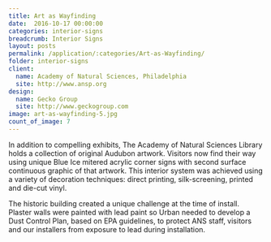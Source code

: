 ```yaml
---
title: Art as Wayfinding
date:  2016-10-17 00:00:00
categories: interior-signs
breadcrumb: Interior Signs
layout: posts
permalink: /application/:categories/Art-as-Wayfinding/
folder: interior-signs
client:
  name: Academy of Natural Sciences, Philadelphia
  site: http://www.ansp.org
design:
  name: Gecko Group
  site: http://www.geckogroup.com 
image: art-as-wayfinding-5.jpg
count_of_image: 7
---
```


<div class="col-xs-12 col-sm-12 col-md-12 col-lg-12">
  <div class="fotorama application-item__slider" data-nav="thumbs" data-thumbheight="109" border-width="3" data-maxheight="500" data-width="100%" >
    <a {{ href | img : "fotorama/art-as-wayfinding-5.jpg" }}></a>
    <a {{ href | img : "fotorama/art-as-wayfinding-1.jpg" }}></a>
    <a {{ href | img : "fotorama/art-as-wayfinding-2.jpg" }}></a>
    <a {{ href | img : "fotorama/art-as-wayfinding-3.jpg" }}></a>
    <a {{ href | img : "fotorama/art-as-wayfinding-4.jpg" }}></a>
    <a {{ href | img : "fotorama/art-as-wayfinding-6.jpg" }}></a>
    <a {{ href | img : "fotorama/art-as-wayfinding-7.jpg" }}></a>
  </div>
  <div class="visible-xs application-item__icon-slider">
    <i class="icon-swipe"></i>
  </div>
<p class="application-item__content application-item__content--bottom">
    In addition to compelling exhibits, The Academy of Natural Sciences Library holds a collection of original Audubon artwork. Visitors now find their way using unique Blue Ice mitered acrylic corner signs with second surface continuous graphic of that artwork. This interior system was achieved using a variety of decoration techniques: direct printing, silk-screening, printed and die-cut vinyl.
  </p>
<p class="application-item__content application-item__content--bottom">
    The historic building created a unique challenge at the time of install. Plaster walls were painted with lead paint so Urban needed to develop a Dust Control Plan, based on EPA guidelines, to protect ANS staff, visitors and our installers from exposure to lead during installation.
  </p>
</div>
